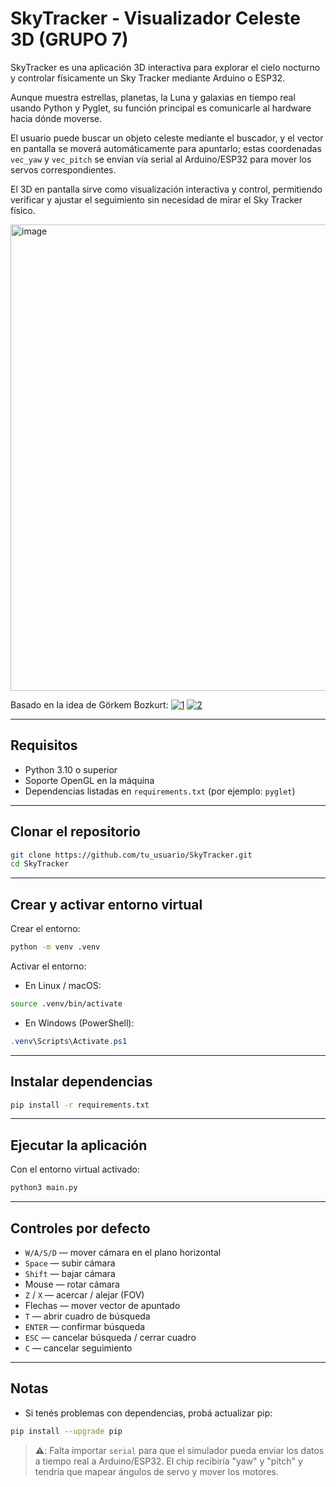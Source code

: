 # SkyTracker - Visualizador Celeste 3D (GRUPO 7)

SkyTracker es una aplicación 3D interactiva para explorar el cielo nocturno y controlar físicamente un Sky Tracker mediante Arduino o ESP32.

Aunque muestra estrellas, planetas, la Luna y galaxias en tiempo real usando Python y Pyglet, su función principal es comunicarle al hardware hacia dónde moverse. 

El usuario puede buscar un objeto celeste mediante el buscador, y el vector en pantalla se moverá automáticamente para apuntarlo; estas coordenadas ```vec_yaw``` y ```vec_pitch``` se envían vía serial al Arduino/ESP32 para mover los servos correspondientes.

El 3D en pantalla sirve como visualización interactiva y control, permitiendo verificar y ajustar el seguimiento sin necesidad de mirar el Sky Tracker físico.

<img width="1271" height="746" alt="image" src="https://github.com/user-attachments/assets/105007b6-24dd-4811-962b-97b8512919e4" />


Basado en la idea de Görkem Bozkurt:
[![1](https://content.instructables.com/F7M/RLBH/IR40FE1K/F7MRLBHIR40FE1K.jpg)](https://vimeo.com/176745067)
[![2](https://github.com/user-attachments/assets/5283ce86-9bf0-4b3a-b41c-35084c5242c9)](https://vimeo.com/176745067)

---

## Requisitos

- Python 3.10 o superior  
- Soporte OpenGL en la máquina  
- Dependencias listadas en `requirements.txt` (por ejemplo: `pyglet`)

---

## Clonar el repositorio

```bash
git clone https://github.com/tu_usuario/SkyTracker.git
cd SkyTracker
```

---

## Crear y activar entorno virtual

Crear el entorno:

```bash
python -m venv .venv
```

Activar el entorno:

- En Linux / macOS:

```bash
source .venv/bin/activate
```

- En Windows (PowerShell):

```powershell
.venv\Scripts\Activate.ps1
```

---

## Instalar dependencias

```bash
pip install -r requirements.txt
```

---

## Ejecutar la aplicación

Con el entorno virtual activado:

```bash
python3 main.py
```

---

## Controles por defecto

- `W/A/S/D` — mover cámara en el plano horizontal  
- `Space` — subir cámara  
- `Shift` — bajar cámara  
- Mouse — rotar cámara  
- `Z` / `X` — acercar / alejar (FOV)  
- Flechas — mover vector de apuntado  
- `T` — abrir cuadro de búsqueda  
- `ENTER` — confirmar búsqueda  
- `ESC` — cancelar búsqueda / cerrar cuadro  
- `C` — cancelar seguimiento

---

## Notas

- Si tenés problemas con dependencias, probá actualizar pip:

```bash
pip install --upgrade pip
```

> **⚠️**: Falta importar ```serial``` para que el simulador pueda enviar los datos a tiempo real a Arduino/ESP32.
> El chip recibiría "yaw" y "pitch" y tendría que mapear ángulos de servo y mover los motores.
